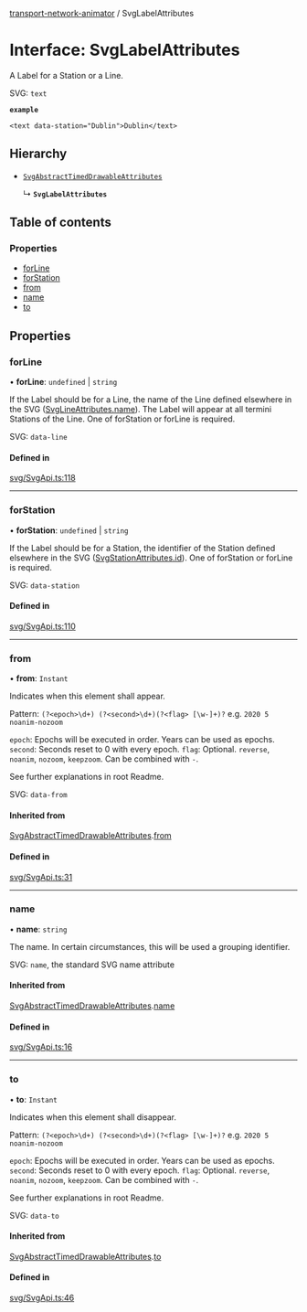 [transport-network-animator](../README.md) / SvgLabelAttributes

# Interface: SvgLabelAttributes

A Label for a Station or a Line.

SVG: `text`

**`example`**
```
<text data-station="Dublin">Dublin</text>
```

## Hierarchy

- [`SvgAbstractTimedDrawableAttributes`](SvgAbstractTimedDrawableAttributes.md)

  ↳ **`SvgLabelAttributes`**

## Table of contents

### Properties

- [forLine](SvgLabelAttributes.md#forline)
- [forStation](SvgLabelAttributes.md#forstation)
- [from](SvgLabelAttributes.md#from)
- [name](SvgLabelAttributes.md#name)
- [to](SvgLabelAttributes.md#to)

## Properties

### forLine

• **forLine**: `undefined` \| `string`

If the Label should be for a Line, the name of the Line defined elsewhere in the SVG ([SvgLineAttributes.name](SvgLineAttributes.md#name)).
The Label will appear at all termini Stations of the Line. One of forStation or forLine is required.

SVG: `data-line`

#### Defined in

[svg/SvgApi.ts:118](https://github.com/traines-source/transport-network-animator/blob/master/src/svg/SvgApi.ts#L118)

___

### forStation

• **forStation**: `undefined` \| `string`

If the Label should be for a Station, the identifier of the Station defined elsewhere in the SVG ([SvgStationAttributes.id](SvgStationAttributes.md#id)).
One of forStation or forLine is required.

SVG: `data-station`

#### Defined in

[svg/SvgApi.ts:110](https://github.com/traines-source/transport-network-animator/blob/master/src/svg/SvgApi.ts#L110)

___

### from

• **from**: `Instant`

Indicates when this element shall appear.

Pattern: `(?<epoch>\d+) (?<second>\d+)(?<flag> [\w-]+)?` e.g. `2020 5 noanim-nozoom`

`epoch`: Epochs will be executed in order. Years can be used as epochs.
`second`: Seconds reset to 0 with every epoch.
`flag`: Optional. `reverse`, `noanim`, `nozoom`, `keepzoom`. Can be combined with `-`.

See further explanations in root Readme.

SVG: `data-from`

#### Inherited from

[SvgAbstractTimedDrawableAttributes](SvgAbstractTimedDrawableAttributes.md).[from](SvgAbstractTimedDrawableAttributes.md#from)

#### Defined in

[svg/SvgApi.ts:31](https://github.com/traines-source/transport-network-animator/blob/master/src/svg/SvgApi.ts#L31)

___

### name

• **name**: `string`

The name. In certain circumstances, this will be used a grouping identifier.

SVG: `name`, the standard SVG name attribute

#### Inherited from

[SvgAbstractTimedDrawableAttributes](SvgAbstractTimedDrawableAttributes.md).[name](SvgAbstractTimedDrawableAttributes.md#name)

#### Defined in

[svg/SvgApi.ts:16](https://github.com/traines-source/transport-network-animator/blob/master/src/svg/SvgApi.ts#L16)

___

### to

• **to**: `Instant`

Indicates when this element shall disappear.

Pattern: `(?<epoch>\d+) (?<second>\d+)(?<flag> [\w-]+)?` e.g. `2020 5 noanim-nozoom`

`epoch`: Epochs will be executed in order. Years can be used as epochs.
`second`: Seconds reset to 0 with every epoch.
`flag`: Optional. `reverse`, `noanim`, `nozoom`, `keepzoom`. Can be combined with `-`.

See further explanations in root Readme.

SVG: `data-to`

#### Inherited from

[SvgAbstractTimedDrawableAttributes](SvgAbstractTimedDrawableAttributes.md).[to](SvgAbstractTimedDrawableAttributes.md#to)

#### Defined in

[svg/SvgApi.ts:46](https://github.com/traines-source/transport-network-animator/blob/master/src/svg/SvgApi.ts#L46)

